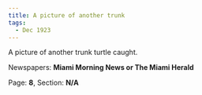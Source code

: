 ```yaml
---  
title: A picture of another trunk  
tags:  
  - Dec 1923  
---  
```

  
A picture of another trunk turtle caught.  
  
Newspapers: **Miami Morning News or The Miami Herald**  
  
Page: **8**, Section: **N/A** 
